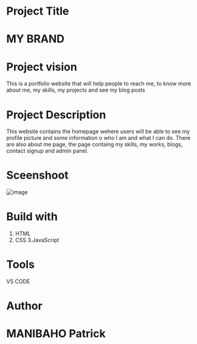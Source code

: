 # Project Title
# MY BRAND 
# Project vision
This is a portfolio website that will help people to reach me, to know more about me, my skills, my projects and see my blog posts
# Project Description
This website contains the homepage wehere users will be able to see my profile picture and some information o who I am and what I can do.
There are also about me page, the page containg my skills, my works, blogs, contact signup and admin panel.
# Sceenshoot
![image](https://user-images.githubusercontent.com/63926982/205600325-1d48591e-1d7b-40e9-b837-13a6cdfbb15b.png)

# Build with
1. HTML
2. CSS
3.JavaScript
# Tools
VS CODE
# Author
# MANIBAHO Patrick
